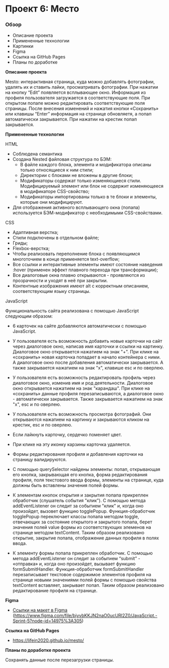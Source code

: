 # Проект 6: Место

### Обзор

* Описание проекта
* Примененные технологии
* Картинки
* Figma
* Ссылка  на GitHub Pages
* Планы по доработке

**Описание проекта**

Mesto: интерактивная страница, куда можно добавлять фотографии, удалять их и ставить лайки, просматривать фотографии.
При нажатии на кнопку “Edit” появляется всплывающее окно. Информация из профиля пользователя загружается в соответствующие поля.
При открытом попапе можно редактировать соответствующие поля страницы. После внесения изменений и нажатия кнопки «Сохранить» или клавишы “Enter” информация на странице обновляетя, а попап автоматически закрывается.
При нажатии на крестик попап закрывается.

**Примененные технологии**

HTML
* Соблюдена семантика
* Создана Nested файловая структура по БЭМ:
  - В файле каждого блока, элемента и модификатора описаны только относящиеся к ним стили;
  - Директории с блоками не вложены в другие блоки;
  - Модификаторы содержат только изменяющиеся стили. Модифицируемый элемент или блок не содержит изменяющееся в модификаторе CSS-свойство;
  - Модификаторы импортированы только в те блоки и элементы, которые они модифицируют.
* Для отображения активного всплывающего окна (попапа) используется БЭМ-модификатор с необходимыми CSS-свойствами.

CSS
* Адаптивная верстка;
* Стили подключены в отдельном файле;
* Гриды;
* Flexbox-верстка;
* Чтобы реализовать переполнение блока с появляющимся многоточием в конце применяется text-overflow;
* Все ссылки и интерактивные элементы имеют состояние наведения :hover (применен эффект плавного перехода при трансформации);
* Все диалоговые окна плавно открываются - проявляются из прозрачности и уходят в неё при закрытии.
* Контентные изображения имеют alt с корректным описанием, соответствующим языку страницы.

JavaScript

Функциональность сайта реализована с помощью JavaScript следующим образом:

* 6 карточек на сайте добавляются автоматически с помощью JavaScript.
* У пользователя есть возможность добавить новые карточки на сайт через диалоговое окно, написав имя карточки и ссылки на картинку. Диалоговое окно открывается нажатием на знак "+". При клике на «сохранить» новая карточка попадает в начало контейнера с ними. А диалоговое окно после добавления автоматически закрывается. А также закрывается нажатием на знак "х", клавише esc и по оверлею.
* У пользователя есть возможность редактировать профиль через диалоговое окно, изменив имя и род деятельности. Диалоговое окно открывается нажатием на знак "карандаш". При клике на «сохранить» данные профиля перезаписываются, а диалоговое окно - автоматически закрывается. Также закрывается нажатием на знак "х", esc и по оверлею.
* У пользователя есть возможность просмотра фотографий. Они открываются нажатием на картинку и закрываются кликом на крестик, esc и по оверлею.
* Если лайкнуть карточку, сердечко поменяет цвет.
* При клике на эту иконку карзины карточка удаляется.
* Формы редактирования профиля и добавления карточки на страницу валидируются.

* С помощью querySelector найдены элементы:
    попап,
    открывающая его кнопка,
    закрывающая его кнопка,
    форма редактирования профиля,
    поля текстового ввода формы,
    элементы на странице, куда должны быть вставлены значения полей формы.

 * К элементам кнопок открытия и закрытия попапа прикреплен обработчик (слушатель события "клик"). С помощью метода addEventListener он следит за событием "клик" и, когда оно произойдет, вызовет функцию togglePopup.
 Функция-обработчик togglePopup переключает классы попапа методом toggle, отвечающих за состояние открытого и закрытого попапа, берет значения полей value формы из соответствующих элеменов на странице методом textContent.
 Таким образом реализовано открытие, закрытие попапа, отображение данных профиля в полях ввода.

 * К элементу формы попапа прикреплен обработчик. С помощью метода addEventListener он следит за событием “submit” - «отправка» и, когда оно произойдет, вызывает функцию formSubmitHandler. Функция-обработчик formSubmitHandler перезаписывает текстовое содержимое элементов профиля на странице новыми значениями полей формы с помощью свойства textContent вставляет, закрывает попап.
 Таким образом реализовано редактирование профиля на странице.

**Figma**

* [Ссылки на макет в Figma](https://www.figma.com/file/2cn9N9jSkmxD84oJik7xL7/JavaScript.-Sprint-4?node-id=0%3A1) (https://www.figma.com/file/bjyvbKKJN2naO0ucURl2Z0/JavaScript.-Sprint-5?node-id=14975%3A305)

**Ссылка  на GitHub Pages**

*  https://lifein2020.github.io/mesto/

**Планы по доработке проекта**

Сохранять данные после перезагрузки страницы.
